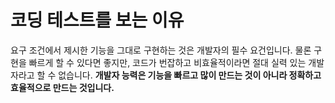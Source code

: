 # 코딩 테스트를 보는 이유
요구 조건에서 제시한 기능을 그대로 구현하는 것은 개발자의 필수 요건입니다. 물론 구현을 빠르게 할 수 있다면 좋지만, 코드가 번잡하고 비효율적이라면 절대 실력 있는 개발자라고 할 수 없습니다.
**개발자 능력은 기능을 빠르고 많이 만드는 것이 아니라 정확하고 효율적으로 만드는 것입니다.**


